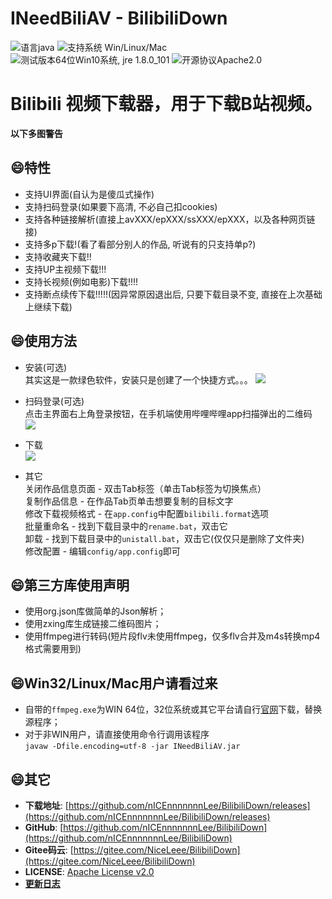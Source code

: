 # INeedBiliAV - BilibiliDown
![语言java](https://img.shields.io/badge/Require-java-green.svg)
![支持系统 Win/Linux/Mac](https://img.shields.io/badge/Platform-%20win%20|%20linux%20|%20mac-lightgrey.svg)
![测试版本64位Win10系统, jre 1.8.0_101](https://img.shields.io/badge/TestPass-Win10%20x64__java__1.8.0__101-green.svg)
![开源协议Apache2.0](https://img.shields.io/badge/license-apache--2.0-green.svg)  


Bilibili 视频下载器，用于下载B站视频。  
===============================
**以下多图警告**

## :smile:特性  
+ 支持UI界面(自认为是傻瓜式操作)  
+ 支持扫码登录(如果要下高清, 不必自己扣cookies)  
+ 支持各种链接解析(直接上avXXX/epXXX/ssXXX/epXXX，以及各种网页链接)
+ 支持多p下载!(看了看部分别人的作品, 听说有的只支持单p?)  
+ 支持收藏夹下载!!  
+ 支持UP主视频下载!!!  
+ 支持长视频(例如电影)下载!!!!  
+ 支持断点续传下载!!!!!(因异常原因退出后, 只要下载目录不变, 直接在上次基础上继续下载)
   
## :smile:使用方法
* 安装(可选)  
其实这是一款绿色软件，安装只是创建了一个快捷方式。。。
![](https://raw.githubusercontent.com/nICEnnnnnnnLee/BilibiliDown/master/release/prelook/install.gif)  

* 扫码登录(可选)   
点击主界面右上角登录按钮，在手机端使用哔哩哔哩app扫描弹出的二维码  
![](https://raw.githubusercontent.com/nICEnnnnnnnLee/BilibiliDown/master/release/prelook/login.gif)  

* 下载  
![](https://raw.githubusercontent.com/nICEnnnnnnnLee/BilibiliDown/master/release/prelook/download.gif)  

* 其它  
关闭作品信息页面 - 双击Tab标签（单击Tab标签为切换焦点）  
复制作品信息 - 在作品Tab页单击想要复制的目标文字   
修改下载视频格式 - 在```app.config```中配置```bilibili.format```选项    
批量重命名 - 找到下载目录中的```rename.bat```，双击它   
卸载 - 找到下载目录中的```unistall.bat```，双击它(仅仅只是删除了文件夹)   
修改配置 - 编辑```config/app.config```即可

## :smile:第三方库使用声明
* 使用org.json库做简单的Json解析；
* 使用zxing库生成链接二维码图片；
* 使用ffmpeg进行转码(短片段flv未使用ffmpeg，仅多flv合并及m4s转换mp4格式需要用到)

## :smile:Win32/Linux/Mac用户请看过来
+ 自带的```ffmpeg.exe```为WIN 64位，32位系统或其它平台请自行[官网](http://www.ffmpeg.org/download.html)下载，替换源程序；  
+ 对于非WIN用户，请直接使用命令行调用该程序  
```javaw -Dfile.encoding=utf-8 -jar INeedBiliAV.jar```

## :smile:其它  
* **下载地址**: [https://github.com/nICEnnnnnnnLee/BilibiliDown/releases](https://github.com/nICEnnnnnnnLee/BilibiliDown/releases)
* **GitHub**: [https://github.com/nICEnnnnnnnLee/BilibiliDown](https://github.com/nICEnnnnnnnLee/BilibiliDown)  
* **Gitee码云**: [https://gitee.com/NiceLeee/BilibiliDown](https://gitee.com/NiceLeee/BilibiliDown)  
* **LICENSE**: [Apache License v2.0](https://www.apache.org/licenses/LICENSE-2.0.html)
* [**更新日志**](https://github.com/nICEnnnnnnnLee/BilibiliDown/blob/master/UPDATE.md)